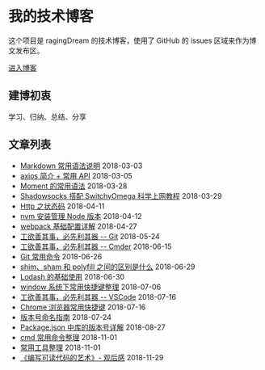 # 我的技术博客

这个项目是 ragingDream 的技术博客，使用了 GitHub 的 issues 区域来作为博文发布区。

[进入博客](https://github.com/ragingDream/blog/issues?q=is%3Aissue+is%3Aclosed)

## 建博初衷

学习、归纳、总结、分享

## 文章列表

- [Markdown 常用语法说明](https://github.com/ragingDream/blog/issues/2) 2018-03-03
- [axios 简介 + 常用 API](https://github.com/ragingDream/blog/issues/3) 2018-03-05
- [Moment 的常用语法](https://github.com/ragingDream/blog/issues/9) 2018-03-28
- [Shadowsocks 搭配 SwitchyOmega 科学上网教程](https://github.com/ragingDream/blog/issues/20) 2018-03-29
- [Http 之状态码](https://github.com/ragingDream/blog/issues/23) 2018-04-11
- [nvm 安装管理 Node 版本](https://github.com/ragingDream/blog/issues/15) 2018-04-12
- [webpack 基础配置详解](https://github.com/ragingDream/blog/issues/1) 2018-04-27
- [工欲善其事，必先利其器 -- Git](https://github.com/ragingDream/blog/issues/25) 2018-05-24
- [工欲善其事，必先利其器 -- Cmder](https://github.com/ragingDream/blog/issues/26) 2018-06-15
- [Git 常用命令](https://github.com/ragingDream/blog/issues/19) 2018-06-26
- [shim、sham 和 polyfill 之间的区别是什么](https://github.com/ragingDream/blog/issues/28) 2018-06-29
- [Lodash 的基础使用](https://github.com/ragingDream/blog/issues/5) 2018-06-30
- [window 系统下常用快捷键整理](https://github.com/ragingDream/blog/issues/29) 2018-07-06
- [工欲善其事，必先利其器 -- VSCode](https://github.com/ragingDream/blog/issues/22) 2018-07-16
- [Chrome 浏览器常用快捷键](https://github.com/ragingDream/blog/issues/30) 2018-07-16
- [版本号命名指南](https://github.com/ragingDream/blog/issues/31) 2018-07-24
- [Package.json 中库的版本号详解](https://github.com/ragingDream/blog/issues/32) 2018-08-27
- [cmd 常用命令整理](https://github.com/ragingDream/blog/issues/33) 2018-11-01
- [常用工具整理](https://github.com/ragingDream/blog/issues/34) 2018-11-01
- [《编写可读代码的艺术》- 观后感](https://github.com/ragingDream/blog/issues/35) 2018-11-29
